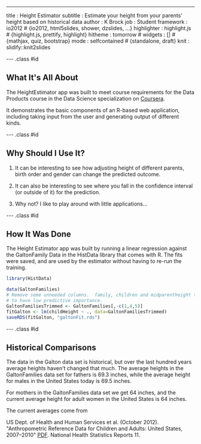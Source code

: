 ---
title       : Height Estimator
subtitle    : Estimate your height from your parents' height based on historical data
author      : K Brock
job         : Student
framework   : io2012        # {io2012, html5slides, shower, dzslides, ...}
highlighter : highlight.js  # {highlight.js, prettify, highlight}
hitheme     : tomorrow      # 
widgets     : []            # {mathjax, quiz, bootstrap}
mode        : selfcontained # {standalone, draft}
knit        : slidify::knit2slides

--- .class #id 



## What It's All About

The HeightEstimator app was built to meet course requirements for the Data Products course in the Data Science specialization on [Coursera](http://coursera.org).

It demonstrates the basic components of an R-based web application, including taking input from the user and generating output of different kinds.


---  .class #id 

## Why Should I Use It?

1. It can be interesting to see how adjusting height of different parents, birth 
order and gender can change the predicted outcome.

2. It can also be interesting to see where you fall in the confidence interval (or outside
of it)  for the prediction.

3. Why not?  I like to play around with little applications...

---  .class #id 

## How It Was Done

The Height Estimator app was built by running a linear regression against the GaltonFamily Data in the HistData library that comes with R.  The fits were saved, and are used by the estimator without having to re-run the training.


```r
library(HistData)

data(GaltonFamilies)
# Remove some unneeded columns.  family, children and midparentheight turned out
# to have low predictive importance.
GaltonFamiliesTrimmed <- GaltonFamilies[,-c(1,4,5)]
fitGalton <- lm(childHeight ~ ., data=GaltonFamiliesTrimmed)
saveRDS(fitGalton, "galtonFit.rds")
```

---  .class #id 

## Historical Comparisons

The data in the Galton data set is historical, but over the last hundred years average heights haven't changed that much.  The average heights in the GaltonFamilies data set for fathers is 69.3 inches, while the average height for males in the United States today is 69.5 inches.  

For mothers in the GaltonFamilies data set we get 64 inches, and the current average height for adult women in the United States is 64 inches.

The current averages come from

   US Dept. of Health and Human Services et al. (October 2012). "Anthropometric 
   Reference Data for Children and Adults: United States, 2007–2010" [PDF](http://www.cdc.gov/nchs/data/series/sr_11/sr11_252.pdf). 
   National Health Statistics Reports 11.
